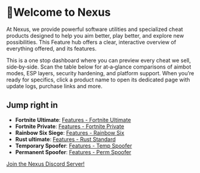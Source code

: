 # 👋Welcome to Nexus

At Nexus, we provide powerful software utilities and specialized cheat products designed to help you aim better, play better, and explore new possibilities. This Feature hub offers a clear, interactive overview of everything offered, and its features.

This is a one stop dashboard where you can preview every cheat we sell, side‑by‑side. Scan the table below for at‑a‑glance comparisons of aimbot modes, ESP layers, security hardening, and platform support. When you’re ready for specifics, click a product name to open its dedicated page with update logs, purchase links and more.

## Jump right in

*   **Fortnite Ultimate**: [Features - Fortnite Ultimate](features/fortnite-ultimate.md)
*   **Fortnite Private**: [Features - Fortnite Private](features/fortnite-private.md)
*   **Rainbow Six Siege**: [Features - Rainbow Six](features/rainbow-six-siege.md)
*   **Rust ultimate**: [Features - Rust Standard](features/rust-ultimate.md)
*   **Temporary Spoofer**: [Features - Temp Spoofer](features/temporary-spoofer.md)
*   **Permanent Spoofer**: [Features - Perm Spoofer](features/permanent-spoofer.md)

[Join the Nexus Discord Server!](https://discord.gg/fortnitehackers)
